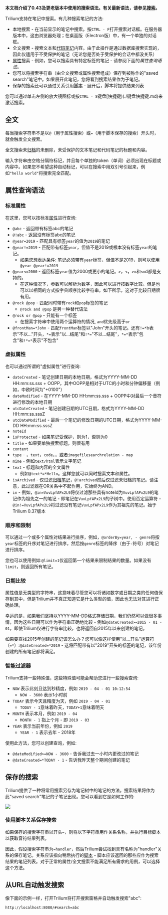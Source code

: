 **本文档介绍了0.43及更老版本中使用的搜索语法。有关最新语法，请参见[搜索](./搜索.md)。**

Trilium支持在笔记中搜索。有几种搜索笔记的方法:

* 本地搜索 - 在当前显示的笔记中搜索。按`CTRL - F`打开搜索对话框。在服务器版本中，这由浏览器处理；在桌面版（Electron版）中，有一个单独的对话框。
* 全文搜索 - 搜索文本和[代码笔记](./代码笔记.md)内容。由于此操作是通过数据库搜索实现的，因此仅适用于不受保护的笔记（无论您是否处于受保护的会话中都没关系）
* [属性](./属性.md)搜索 - 例如，您可以搜索具有特定标签的笔记 - 请参阅下面的*属性查询语法*。
* 您可以将搜索字符串（由全文搜索或属性搜索组成）保存到被称作的"saved search"笔记中。如果展开此笔记，您将看到搜索结果作为子笔记。
* 保存的搜索还可以通过关系引用[脚本](./脚本.md) - 展开后，脚本将提供结果列表

您可以通过单击左侧的放大镜图标或按`CTRL - S`键盘[快捷键)(./键盘快捷键.md)来激活搜索。

## 全文

每当搜索字符串不是以`@`（用于属性搜索）或`=`（用于脚本保存的搜索）开头时，就会触发全文搜索。

全文搜索未[归档](./归档笔记.md)的未删除，未受保护的文本笔记和代码笔记的标题和内容。

输入字符串由空格分隔符标记，并且每个单独的token（单词）必须出现在标题或内容中。如果您不希望这种自动标记，可以在搜索中用双引号引起来，例如`"hello world"`将搜索完全匹配。

## 属性查询语法

### 标准属性

在这里，您可以按标准[属性](./属性.md)进行查询:

* `@abc` - 返回带有标签abc的笔记
* `@!abc` - 返回没有标签abc的笔记
* `@year=2019` - 匹配具有标签`year`的值为`2019`的笔记
* `@year!=2019` - 匹配带有标签`year`，但值不是2019或根本没有标签`year`的笔记。
    * 如果您想表达条件: 笔记必须带有`year`标签，但值不是2019，则可以使用`@year @year!=2019`
* `@year<=2000` - 返回标签`year`值为2000或更小的笔记。`>`，`<`，`>=`和`<=`d都是支持的。
    * 在这种情况下，参数可以解析为数字，因此可以进行按数字比较。但是也可以以相同的方式按字典顺序比较字符串。如下所示，这对于比较日期很有用。
* `@rock @pop` - 匹配同时带有`rock`和`pop`标签的笔记
    * `@rock and @pop` 是另一种替代语法
* `@rock or @pop` - 只能有一个标签
    * 在搜索字符串中使用两个运算符的情况, `and`优先级高于`or`
* `@frontMan=*John` - 匹配`frontMan`标签以"John"开头的笔记。还有`!=*`b表示"不以…"开头，`*=`表示"以…结尾"和`!*=`"不以…结尾"，`*=*`表示"包含"和`!*=*`表示"不包含"

### 虚拟属性

也可以通过所谓的"虚拟属性"进行查询:

* `dateCreated` - 笔记创建日期的本地日期，格式为YYYY-MM-DD HH:mm:ss.sss + OOPP，其中OOPP是相对于UTC的小时和分钟偏移量（例如，中欧时间为"+0100"）
* `dateModified` - 在YYYY-MM-DD HH:mm:ss.sss + OOPP中对最后一个音符进行修改的本地日期
* `utcDateCreated` - 笔记创建日期的UTC日期，格式为YYYY-MM-DD HH:mm:ss.sssZ
* `utcDateModified` - 最后一个笔记的修改日期的UTC日期，格式为YYYY-MM-DD HH:mm:ss.sssZ
* `noteId`
* `isProtected` - 如果笔记受保护，则为1，否则为0
* `title` - 如果要单独搜索标题，则很有用
* `content`
* `type` - ，`text`，`code`，，或者`imagefilesearchrelation - map`
* `mime` - 例如`text/html`表示文字笔记
* `text` - 标题和内容的全文属性
    * 例如`@text*=*Hello`。这样您就可以同时搜索文本和属性。
* `isArchived` - 仅过滤[归档笔记](./归档笔记.md)，`@!archived`然后仅过滤未归档的笔记。请注意，此过滤器在OR关系中不起作用，它始终为AND。
* `in` - 例如，`@in=VuvLpfAPx2L9`将仅过滤那些具有noteId为`VuvLpfAPx2L9`的笔记作为祖先之一的笔记 - 即笔记在`VuvLpfAPx2L9`的子树中。使用否定运算符 - `@in!=VuvLpfAPx2L9`将过滤没有笔记`VuvLpfAPx2L9`作为其祖先的笔记。始于Trilium 0.37版本

### 顺序和限制

可以通过一个或多个属性对结果进行排序，例如，`@orderBy=year, - genre`将按`year`标签的升序对笔记进行排序，然后按`genre`标签的降序（由于` - `符号）对笔记进行排序。

您也可以使用例如:`@limit=1`仅返回第一个结果来限制结果的数量。如果没有`limit`，则返回所有笔记。

### 日期比较

属性值是无类型的字符串，这意味着尽管您可以将诸如数字或日期之类的任何值保存到其中，但是Trilium并不真正知道它是什么类型的值，因此也无法对其进行正确处理。

幸运的是，如果我们坚持以YYYY-MM-DD格式存储日期，我们仍然可以做很多事情，因为这些日期可以作为字符串正确地比较 - 例如`@dateCreated>=2015 - 01 - 01`，即使Trilium仅进行字符串比较，也将返回自2015年以来创建的笔记。

如果要查找2015年创建的笔记该怎么办？您可以像这样使用"以…开头"运算符（`=*`）:`@dateCreated=*2019` - 这将匹配带有以"2019"开头的标签的笔记，该年份创建的所有笔记都将满足。

### 智能过滤器

Trilium支持一些特殊值，这些特殊值可能会帮助您进行一些搜索查询:

* `NOW` 表示此刻且达到秒精度，例如 `2019 - 04 - 01 10:12:54`
    * `NOW - 3600` 表示1小时前
* `TODAY` 表示今天且精度为天，例如 `2019 - 04 - 01`
    * `TODAY - 1`意味着昨天，`TODAY+1`意味着明天
* `MONTH` 表示本月，例如 `2019 - 04`
    * `MONTH - 1` 指上个月 - 即 `2019 - 03`
* `YEAR` 表示当前年份，例如 `2019`
    * `YEAR - 1` 表示去年 - 2018年

使用此方法，您可以创建查询，例如:

* `@dateModified>=NOW - 3600` - 告诉我过去一小时内更改过的笔记
* `@dateCreated=*TODAY - 1` - 告诉我昨天整个期间创建的笔记

## 保存的搜索

Trilium提供了一种将常用搜索另存为笔记树中的笔记的方法。搜索结果将作为此"saved search"笔记的子笔记出现。您可以看到它是如何工作的:

![](gif/saved-search.gif)

### 使用脚本关系保存搜索

如果保存的搜索字符串以开头`=`，则将以下字符串用作关系名称，并执行目标脚本以获取音符结果列表。

因此，假设搜索字符串为`=handler`，然后Trilium尝试找到具有名称为"handler"关系的保存笔记。关系应该指向稍后执行的[脚本](./脚本.md) - 脚本应该返回的那些应作为搜索结果的笔记列表。对于正常的属性/全文搜索不能满足所有需求的用例，可以选择这个方法。

## 从URL自动触发搜索

像下面的示例一样，打开Trilium将打开搜索窗格并自动触发搜索"abc":

```
http://localhost:8080/#search=abc
```
